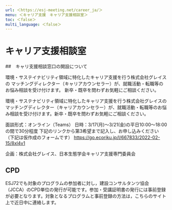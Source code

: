 ```yaml
---
url: ＜https://esj-meeting.net/career_ja/＞
menu: ＜キャリア支援　キャリア支援相談室＞
toc: ＜false＞
multi_language: ＜false＞
---
```


# キャリア支援相談室

##　キャリ支援相談窓口の開設について 

環境・サステイナビリティ領域に特化したキャリア支援を行う株式会社グレイスの
マッチングディレクター（キャリアカウンセラー）が、就職活動・転職等のお悩み相談を受け付けます。
新卒・既卒を問わずお気軽にご相談ください。

環境・サステナビリティ領域に特化したキャリア支援を行う株式会社グレイスのマッチングディレクター（キャリアカウンセラー）が、就職活動・転職等のお悩み相談を受け付けます。新卒・既卒を問わずお気軽にご相談ください。

面談形式：オンライン（Teams）
日時：3/17(月)～3/21(金)の平日10:00～18:00の間で30分程度
下記のリンクから第3希望まで記入し、お申し込みください（下記は仮作成のフォームです）
https://go.ecoriku.jp/l/667833/2022-02-15/8xl4v1

企画：株式会社グレイス、日本生態学会キャリア支援専門委員会

## CPD

ESJ72でも対象のプログラムの参加者に対し，建設コンサルタンツ協会（JCCA）のCPD単位の発行が可能です。参加・受講証明書の発行には事前登録が必要となります。対象となるプログラムと事前登録の方法は，こちらのサイト上で近日中に連絡します。
